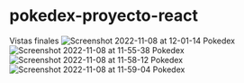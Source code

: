 # pokedex-proyecto-react

Vistas finales
![Screenshot 2022-11-08 at 12-01-14 Pokedex](https://user-images.githubusercontent.com/87783719/200599253-87906d3d-6773-41e6-8cfd-171fd5eece1c.png)
![Screenshot 2022-11-08 at 11-55-38 Pokedex](https://user-images.githubusercontent.com/87783719/200598023-ce4e95ab-c17f-40ae-b073-7b5b48c8968e.png)
![Screenshot 2022-11-08 at 11-58-12 Pokedex](https://user-images.githubusercontent.com/87783719/200598471-a6b6bf38-19fd-4c6d-a58a-b3cf741d90c5.png)
![Screenshot 2022-11-08 at 11-59-04 Pokedex](https://user-images.githubusercontent.com/87783719/200598621-7df5c461-3f62-4d4a-97b3-ecfd0c7813d8.png)
